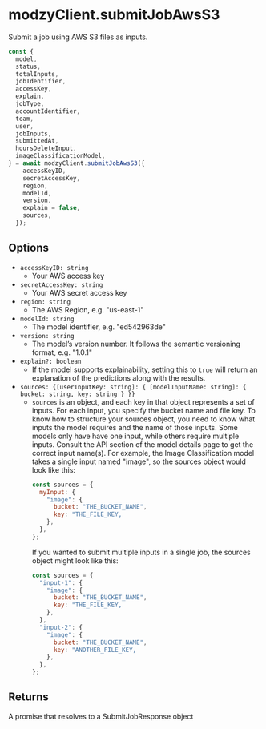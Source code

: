 
# modzyClient.submitJobAwsS3

Submit a job using AWS S3 files as inputs.

```javascript
const {
  model,
  status,
  totalInputs,
  jobIdentifier,
  accessKey,
  explain,
  jobType,
  accountIdentifier,
  team,
  user,
  jobInputs,
  submittedAt,
  hoursDeleteInput,
  imageClassificationModel,
} = await modzyClient.submitJobAwsS3({
    accessKeyID,
    secretAccessKey,
    region,
    modelId,
    version,
    explain = false,
    sources,
  });
```

## Options

- `accessKeyID: string`
  - Your AWS access key
- `secretAccessKey: string`
  - Your AWS secret access key
- `region: string`
  - The AWS Region, e.g. "us-east-1"
- `modelId: string`
  - The model identifier, e.g. "ed542963de"
- `version: string`
  - The model’s version number. It follows the semantic versioning format, e.g. "1.0.1"
- `explain?: boolean`
  - If the model supports explainability, setting this to `true` will return an explanation of the predictions along with the results.
- `sources: {[userInputKey: string]: { [modelInputName: string]: { bucket: string, key: string } }}`
  - `sources` is an object, and each key in that object represents a set of inputs. For each input, you specify the bucket name and file key. To know how to structure your sources object, you need to know what inputs the model requires and the name of those inputs. Some models only have have one input, while others require multiple inputs. Consult the API section of the model details page to get the correct input name(s). For example, the Image Classification model takes a single input named "image", so the sources object would look like this:
    ```javascript
    const sources = {
      myInput: {
        "image": {
          bucket: "THE_BUCKET_NAME",
          key: "THE_FILE_KEY,
        },
      },
    };
    ```
    If you wanted to submit multiple inputs in a single job, the sources object might look like this:
    ```javascript
    const sources = {
      "input-1": {
        "image": {
          bucket: "THE_BUCKET_NAME",
          key: "THE_FILE_KEY,
        },
      },
      "input-2": {
        "image": {
          bucket: "THE_BUCKET_NAME",
          key: "ANOTHER_FILE_KEY,
        },
      },
    };
    ```

## Returns

A promise that resolves to a SubmitJobResponse object
